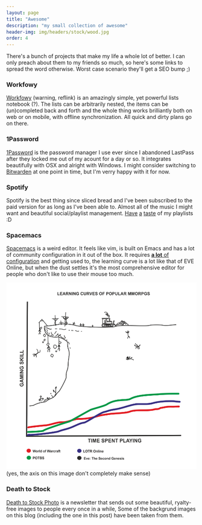 ```yaml
---
layout: page
title: "Awesome"
description: "my small collection of awesome"
header-img: img/headers/stock/wood.jpg
order: 4
---
```


There's a bunch of projects that make my life a whole lot of better. I can only
preach about them to my friends so much, so here's some links to spread the word
otherwise. Worst case scenario they'll get a SEO bump ;)

### Workfowy

[Workfowy](https://workflowy.com/invite/2148a9f5.emlx) (warning, reflink)
is an amazingly simple, yet powerful lists notebook (?). The lists
can be arbitrarily nested, the items can be (un)completed back and forth and
the whole thing works brilliantly both on web or on mobile, with offline
synchronization. All quick and dirty plans go on there.

### 1Password

[1Password](https://1password.com/) is the password manager I use ever since
I abandoned LastPass after they locked me out of my acount for a day or so.
It integrates beautifully with OSX and alright with Windows. I might consider
switching to [Bitwarden](https://bitwarden.com/) at one point in time, but
I'm verry happy with it for now.

### Spotify

Spotify is the best thing since sliced bread and I've been subscribed to the
paid version for as long as I've been able to. Almost all of the music I might
want and beautiful social/playlist management.
[Have](https://open.spotify.com/user/nietaki/playlist/5EHJYv5cK5tqXwSj9CMXmz)
[a](https://open.spotify.com/user/nietaki/playlist/1waPh7U4HMJSgZ2M3XWQ5L)
[taste](https://open.spotify.com/user/nietaki/playlist/6h5WGhoFCkrmy3cGMGSGqF)
 of my playlists :D

### Spacemacs

[Spacemacs](http://spacemacs.org/) is a weird editor. It feels like vim, is
built on Emacs and has a lot of community configuration in it out of the box.
It requires [**a lot** of configuration](https://github.com/nietaki/dotty-dotfiles/blob/master/files/.spacemacs)
and getting used to, the learning curve
is a lot like that of EVE Online, but when the dust settles it's
the most comprehensive editor for people who don't like to use their mouse too
much.

![EVE Online learning curve](/img/learning_curve.png)
(yes, the axis on this image don't completely make sense)

### Death to Stock

[Death to Stock Photo](https://deathtothestockphoto.com/) is a newsletter that
sends out some beautiful, ryalty-free images to people every once in a while,
Some of the backgrund images on this blog (including the one in this post)
have been taken from them.
